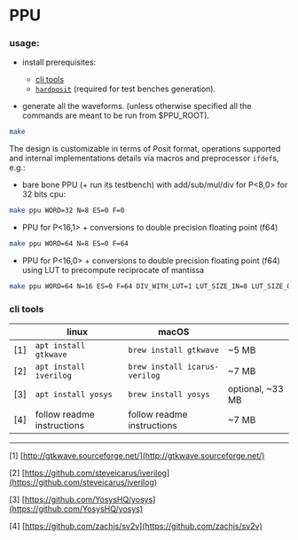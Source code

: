 # PPU


### usage:

- install prerequisites:
    
    - [cli tools](#cli_tools)
    - [`hardposit`](https://github.com/urbanij/hardposit) (required for test benches generation).

- generate all the waveforms. (unless otherwise specified all the commands are meant to be run from $PPU_ROOT).
```sh
make 
```

The design is customizable in terms of Posit format, operations supported and internal implementations details via macros and preprocessor `ifdef`s, 
e.g.:

- bare bone PPU (+ run its testbench) with add/sub/mul/div for P<8,0> for 32 bits cpu:
```sh
make ppu WORD=32 N=8 ES=0 F=0
```
- PPU for P<16,1> + conversions to double precision floating point (f64)
```sh
make ppu WORD=64 N=8 ES=0 F=64
```

- PPU for P<16,0> + conversions to double precision floating point (f64) using LUT to precompute reciprocate of mantissa
```sh
make ppu WORD=64 N=16 ES=0 F=64 DIV_WITH_LUT=1 LUT_SIZE_IN=8 LUT_SIZE_OUT=9
```








### cli tools

|   |linux                 |macOS                        |                |
|---|----------------------|-----------------------------|----------------|
|[1]|`apt install gtkwave` |`brew install gtkwave`       |~5 MB           |
|[2]|`apt install iverilog`|`brew install icarus-verilog`|~7 MB           |
|[3]|`apt install yosys`   |`brew install yosys`         |optional, ~33 MB|
|[4]| follow readme instructions | follow readme instructions |~7 MB |

---

[1] [http://gtkwave.sourceforge.net/](http://gtkwave.sourceforge.net/)

[2] [https://github.com/steveicarus/iverilog](https://github.com/steveicarus/iverilog)

[3] [https://github.com/YosysHQ/yosys](https://github.com/YosysHQ/yosys)

[4] [https://github.com/zachjs/sv2v](https://github.com/zachjs/sv2v)
